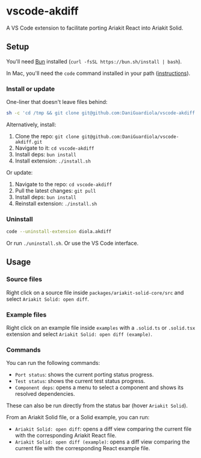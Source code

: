 # vscode-akdiff

A VS Code extension to facilitate porting Ariakit React into Ariakit Solid.

## Setup

You'll need [Bun](https://bun.sh/) installed (`curl -fsSL https://bun.sh/install | bash`).

In Mac, you'll need the `code` command installed in your path ([instructions](https://code.visualstudio.com/docs/setup/mac#_configure-the-path-with-vs-code)).

### Install or update

One-liner that doesn't leave files behind:

```sh
sh -c 'cd /tmp && git clone git@github.com:DaniGuardiola/vscode-akdiff.git && cd vscode-akdiff && bun install && ./install.sh && rm -rf /tmp/vscode-akdiff'
```

Alternatively, install:

1. Clone the repo: `git clone git@github.com:DaniGuardiola/vscode-akdiff.git`
2. Navigate to it: `cd vscode-akdiff`
3. Install deps: `bun install`
4. Install extension: `./install.sh`

Or update:

1. Navigate to the repo: `cd vscode-akdiff`
2. Pull the latest changes: `git pull`
3. Install deps: `bun install`
4. Reinstall extension: `./install.sh`

### Uninstall

```sh
code --uninstall-extension diola.akdiff
```

Or run `./uninstall.sh`. Or use the VS Code interface.

## Usage

### Source files

Right click on a source file inside `packages/ariakit-solid-core/src` and select `Ariakit Solid: open diff`.

### Example files

Right click on an example file inside `examples` with a `.solid.ts` or `.solid.tsx` extension and select `Ariakit Solid: open diff (example)`.

### Commands

You can run the following commands:

- `Port status`: shows the current porting status progress.
- `Test status`: shows the current test status progress.
- `Component deps`: opens a menu to select a component and shows its resolved dependencies.

These can also be run directly from the status bar (hover `Ariakit Solid`).

From an Ariakit Solid file, or a Solid example, you can run:

- `Ariakit Solid: open diff`: opens a diff view comparing the current file with the corresponding Ariakit React file.
- `Ariakit Solid: open diff (example)`: opens a diff view comparing the current file with the corresponding React example file.
